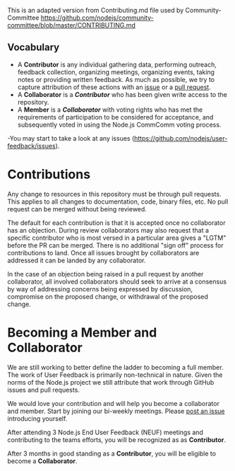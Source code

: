 This is an adapted version from Contributing.md file used by Community-Committee https://github.com/nodejs/community-committee/blob/master/CONTRIBUTING.md

## Vocabulary

* A **Contributor** is any individual gathering data, performing outreach, feedback collection, organizing meetings, organizing events, taking notes or providing written feedback. As much as possible, we try to capture attribution of these actions with an [issue](https://github.com/nodejs/user-feedback/issues) or a [pull request](https://github.com/nodejs/user-feedback/pulls).
* A **Collaborator** is a **_Contributor_** who has been given write access to the repository.
* A **Member** is a **_Collaborator_** with voting rights who has met the requirements of participation to be considered for acceptance, and subsequently voted in using the Node.js CommComm voting process.

-You may start to take a look at any issues (https://github.com/nodejs/user-feedback/issues).

# Contributions

Any change to resources in this repository must be through pull requests. This applies to all changes
to documentation, code, binary files, etc. 
No pull request can be merged without being reviewed.

The default for each contribution is that it is accepted once no collaborator has an objection.
During review collaborators may also request that a specific contributor who is most versed in a
particular area gives a "LGTM" before the PR can be merged. There is no additional "sign off"
process for contributions to land. Once all issues brought by collaborators are addressed it can
be landed by any collaborator.

In the case of an objection being raised in a pull request by another collaborator, all involved
collaborators should seek to arrive at a consensus by way of addressing concerns being expressed
by discussion, compromise on the proposed change, or withdrawal of the proposed change.

# Becoming a Member and Collaborator

We are still working to better define the ladder to becoming a full member. The work of User Feedback is primarily non-technical in nature. Given the norms of the Node.js project we still attribute that work through GitHub issues and pull requests.

We would love your contribution and will help you become a collaborator and member.
Start by joining our bi-weekly meetings. Please [post an issue](https://github.com/nodejs/user-feedback/issues) introducing yourself.

After attending 3 Node.js End User Feedback (NEUF) meetings and contributing to the teams efforts, you will be recognized as as **Contributor**.

After 3 months in good standing as a **Contributor**, you will be eligible to become a **Collaborator**.
